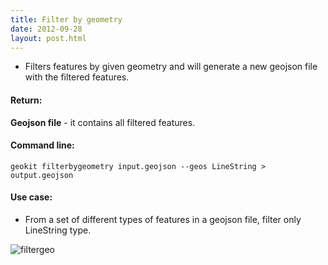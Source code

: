 ```yaml
---
title: Filter by geometry
date: 2012-09-28
layout: post.html
---
```


- Filters features by given geometry and will generate a new geojson file with the filtered features.

#### Return:

**Geojson file** - it contains all filtered features.

#### Command line:

```geokit filterbygeometry input.geojson --geos LineString > output.geojson```

#### Use case:

- From a set of different types of features in a geojson file, filter only LineString type.

![filtergeo](https://user-images.githubusercontent.com/11504548/46836199-27a8a980-cd76-11e8-8ed2-247e0bef7f69.png)
